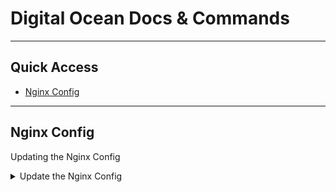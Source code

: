 # Digital Ocean Docs & Commands

---

## Quick Access

- [Nginx Config](#nginx-config)


---

## Nginx Config
Updating the Nginx Config 

<details>
  <summary>Update the Nginx Config</summary>
  
```bash
# do something here
```

**Test the Changes before Re-starting Nginx:**

```bash
sudo nginx -t
```
  
  
</details>
